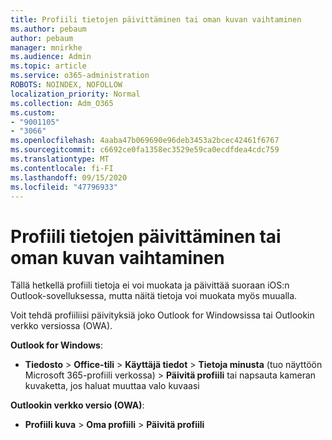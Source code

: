 ```yaml
---
title: Profiili tietojen päivittäminen tai oman kuvan vaihtaminen
ms.author: pebaum
author: pebaum
manager: mnirkhe
ms.audience: Admin
ms.topic: article
ms.service: o365-administration
ROBOTS: NOINDEX, NOFOLLOW
localization_priority: Normal
ms.collection: Adm_O365
ms.custom:
- "9001105"
- "3066"
ms.openlocfilehash: 4aaba47b069690e96deb3453a2bcec42461f6767
ms.sourcegitcommit: c6692ce0fa1358ec3529e59ca0ecdfdea4cdc759
ms.translationtype: MT
ms.contentlocale: fi-FI
ms.lasthandoff: 09/15/2020
ms.locfileid: "47796933"
---
```

# <a name="update-my-profile-information-or-change-my-picture"></a>Profiili tietojen päivittäminen tai oman kuvan vaihtaminen

Tällä hetkellä profiili tietoja ei voi muokata ja päivittää suoraan iOS:n Outlook-sovelluksessa, mutta näitä tietoja voi muokata myös muualla. 

Voit tehdä profiiliisi päivityksiä joko Outlook for Windowsissa tai Outlookin verkko versiossa (OWA). 

**Outlook for Windows**: 

- **Tiedosto**  >  **Office-tili**  >  **Käyttäjä tiedot**  >  **Tietoja minusta** (tuo näyttöön Microsoft 365-profiili verkossa) > **Päivitä profiili** tai napsauta kameran kuvaketta, jos haluat muuttaa valo kuvaasi  
  
**Outlookin verkko versio (OWA)**: 

- **Profiili kuva**  >  **Oma profiili**  >  **Päivitä profiili**
